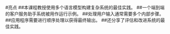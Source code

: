 #亮点
##本课程教授使用多个语言模型构建复杂系统的最佳实践。
##一个端到端的客户服务助手系统被用作运行示例。
##处理用户输入通常需要多个内部步骤。
##应用程序需要进行顺序处理以获得最终输出。
##还分享了评估和改进系统的最佳实践。